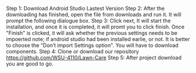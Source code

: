 Step 1: Download Android Studio Lastest Version
Step 2: After the downloading has finished, open the file from downloads and run it. It will prompt the following dialogue box.
Step 3: Click next, It will start the installation, and once it is completed, it will promt you to click finish. Once "Finish" is clicked,
        it will ask whether the previous settings needs to be impoerted note; if android studio had been installed earlie, or not.
        It is better to choose the "Don’t import Settings option". You will have to download components.
Step 4: Clone or download our repository https://github.com/WSU-4110/Lawn-Care
Step 5: After project download you are good to go.
